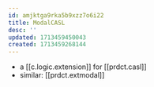 ```yaml
---
id: amjktga9rka5b9xzz7o6i22
title: ModalCASL
desc: ''
updated: 1713459450043
created: 1713459268144
---
```


- a [[c.logic.extension]] for [[prdct.casl]]
- similar: [[prdct.extmodal]]